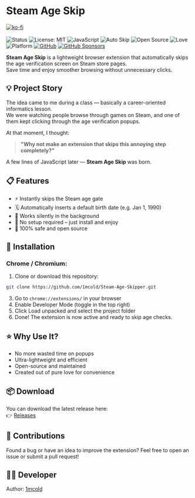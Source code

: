 # Steam Age Skip
[![ko-fi](https://ko-fi.com/img/githubbutton_sm.svg)](https://ko-fi.com/1mcold)<br><br>
![Status](https://img.shields.io/badge/Status-Stable-green)
![License: MIT](https://img.shields.io/badge/License-MIT-blue.svg)
![JavaScript](https://img.shields.io/badge/Made%20with-JavaScript-yellow?logo=javascript&logoColor=white)
![Auto Skip](https://img.shields.io/badge/Feature-Age%20Gate%20Skipper-orange)
![Open Source](https://badgen.net/badge/Open%20Source/Yes/green)
![Love](https://img.shields.io/badge/Made%20with-%E2%9D%A4-red)
![Platform](https://img.shields.io/badge/Platform-Chrome%20%7C%20Chromium-black)
[![GitHub](https://img.shields.io/badge/GitHub-Profile-181717?logo=github)](https://github.com/1mcold)
[![GitHub Sponsors](https://img.shields.io/badge/Sponsor-GitHub-lightgrey?logo=github)](https://github.com/sponsors/1mcold)

**Steam Age Skip** is a lightweight browser extension that automatically skips the age verification screen on Steam store pages.  
Save time and enjoy smoother browsing without unnecessary clicks.


## 💡 Project Story

The idea came to me during a class — basically a career-oriented informatics lesson.  
We were watching people browse through games on Steam, and one of them kept clicking through the age verification popups.

At that moment, I thought:

> **"Why not make an extension that skips this annoying step completely?"**

A few lines of JavaScript later — **Steam Age Skip** was born.


## 📋 Features

- ⚡ Instantly skips the Steam age gate  
- 🗓️ Automatically inserts a default birth date (e.g. Jan 1, 1990)  
- 🧠 Works silently in the background  
- 🧩 No setup required – just install and enjoy  
- 🔐 100% safe and open source  


## 🧩 Installation

### Chrome / Chromium:

1. Clone or download this repository:
```bash
git clone https://github.com/1mcold/Steam-Age-Skipper.git
```
3. Go to `chrome://extensions/` in your browser
4. Enable Developer Mode (toggle in the top right)
5. Click Load unpacked and select the project folder
6. Done! The extension is now active and ready to skip age checks.

## ⭐ Why Use It?

- No more wasted time on popups
- Ultra-lightweight and efficient
- Open-source and maintained
- Created out of pure love for convenience

## 📦 Download

You can download the latest release here:  
👉 [Releases](https://github.com/1mcold/TagFlow/releases)

## 🤝 Contributions
Found a bug or have an idea to improve the extension?
Feel free to open an issue or submit a pull request!

## 🧑‍💻 Developer
Author: [1mcold](https://github.com/1mcold)
